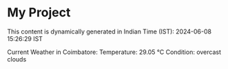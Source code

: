 # My Project

This content is dynamically generated in Indian Time (IST): 2024-06-08 15:26:29 IST


Current Weather in Coimbatore:
Temperature: 29.05 °C
Condition: overcast clouds
